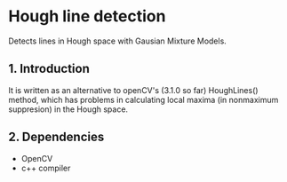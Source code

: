 # Hough line detection

Detects lines in Hough space with Gausian Mixture Models.  

## 1. Introduction

It is written as an alternative to openCV's (3.1.0 so far) HoughLines() method, 
which has problems in calculating local maxima (in nonmaximum suppresion) in the Hough space.

## 2. Dependencies

 - OpenCV 
 - c++ compiler 
 


